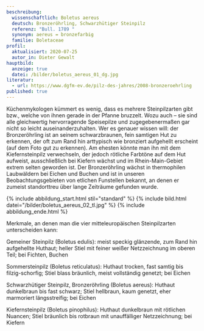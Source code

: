```yaml
---
beschreibung:
  wissenschaftlich: Boletus aereus
  deutsch: Bronzeröhrling, Schwarzhütiger Steinpilz
  referenz: "Bull. 1789 "
  synonym: aereus = bronzefarbig
  familie: Boletaceae
profil:
  aktualisiert: 2020-07-25
  autor_in: Dieter Gewalt
hauptbild:
  anzeige: true
  datei: /bilder/boletus_aereus_01_dg.jpg
literatur:
  - url: https://www.dgfm-ev.de/pilz-des-jahres/2008-bronzeroehrling
published: true
---
```

Küchenmykologen kümmert es wenig, dass es mehrere Steinpilzarten gibt bzw., welche von ihnen gerade in der Pfanne bruzzelt. Wozu auch – sie sind alle gleichwertig hervorragende Speisepilze und zugegebenermaßen gar nicht so leicht auseinanderzuhalten. Wer es genauer wissen will: der Bronzeröhrling ist an seinem schwarzbraunen, fein samtigen Hut zu erkennen, der oft zum Rand hin arttypisch wie bronziert aufgehellt erscheint (auf dem Foto gut zu erkennen). Am ehesten könnte man ihn mit dem Kiefernsteinpilz verwechseln, der jedoch rötliche Farbtöne auf dem Hut aufweist, ausschließlich bei Kiefern wächst und im Rhein-Main-Gebiet extrem selten geworden ist. Der Bronzeröhrling wächst in thermophilen Laubwäldern bei Eichen und Buchen und ist in unseren Beobachtungsgebieten von etlichen Funstellen bekannt, an denen er zumeist standorttreu über lange Zeiträume gefunden wurde.

{% include abbildung_start.html stil="standard" %}
{% include bild.html datei="/bilder/boletus_aereus_02_tl.jpg" %}
{% include abbildung_ende.html %}



Merkmale, an denen man die vier mitteleuropäischen Steinpilzarten unterscheiden kann:

Gemeiner Steinpilz (Boletus edulis): meist speckig glänzende, zum Rand hin aufgehellte Huthaut; heller Stiel mit feiner weißer Netzzeichnung im oberen Teil; bei Fichten, Buchen  

Sommersteinpilz (Boletus reticulatus): Huthaut trocken, fast samtig bis filzig-schorfig; Stiel blass bräunlich, meist vollständig genetzt; bei Eichen  

Schwarzhütiger Steinpilz, Bronzeröhrling (Boletus aereus): Huthaut dunkelbraun bis fast schwarz; Stiel hellbraun, kaum genetzt, eher marmoriert längsstreifig; bei Eichen  

Kiefernsteinpilz (Boletus pinophilus): Huthaut dunkelbraun mit rötlichen Nuancen; Stiel bräunlich bis rotbraun mit unauffälliger Netzzeichnung; bei Kiefern